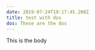 ```yaml
---
date: 2019-07-24T19:17:45.208Z
title: test with dos
dos: These are the dos
---
```

This is the body

